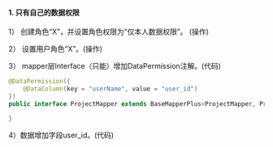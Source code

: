 #### 1. 只有自己的数据权限

1） 创建角色“X”，并设置角色权限为“仅本人数据权限”。 (操作)

2） 设置用户角色“X”。(操作)

3） mapper层Interface（只能）增加DataPermission注解。(代码)

```java
@DataPermission({
    @DataColumn(key = "userName", value = "user_id")
})
public interface ProjectMapper extends BaseMapperPlus<ProjectMapper, Project, Project> {

}
```

4）数据增加字段user_id。(代码)
